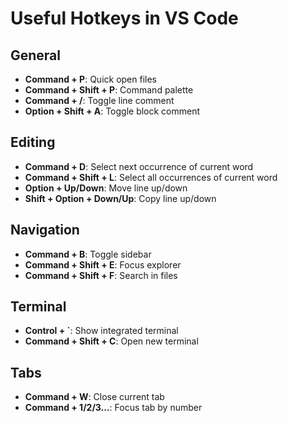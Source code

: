 # Useful Hotkeys in VS Code

## General
- **Command + P**: Quick open files
- **Command + Shift + P**: Command palette
- **Command + /**: Toggle line comment
- **Option + Shift + A**: Toggle block comment

## Editing
- **Command + D**: Select next occurrence of current word
- **Command + Shift + L**: Select all occurrences of current word
- **Option + Up/Down**: Move line up/down
- **Shift + Option + Down/Up**: Copy line up/down

## Navigation
- **Command + B**: Toggle sidebar
- **Command + Shift + E**: Focus explorer
- **Command + Shift + F**: Search in files

## Terminal
- **Control + `**: Show integrated terminal
- **Command + Shift + C**: Open new terminal

## Tabs
- **Command + W**: Close current tab
- **Command + 1/2/3...**: Focus tab by number

